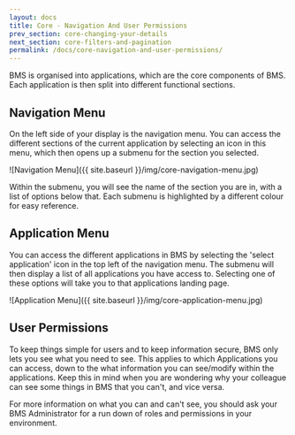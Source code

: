 ```yaml
---
layout: docs
title: Core - Navigation And User Permissions
prev_section: core-changing-your-details
next_section: core-filters-and-pagination
permalink: /docs/core-navigation-and-user-permissions/
---
```


BMS is organised into applications, which are the core components of BMS. Each application is then split into different functional sections.

## Navigation Menu

On the left side of your display is the navigation menu. You can access the different sections of the current application by selecting an icon in this menu, which then opens up a submenu for the section you selected.

![Navigation Menu]({{ site.baseurl }}/img/core-navigation-menu.jpg)

Within the submenu, you will see the name of the section you are in, with a list of options below that. Each submenu is highlighted by a different colour for easy reference.

## Application Menu

You can access the different applications in BMS by selecting the 'select application' icon in the top left of the navigation menu. The submenu will then display a list of all applications you have access to. Selecting one of these options will take you to that applications landing page.

![Application Menu]({{ site.baseurl }}/img/core-application-menu.jpg)

## User Permissions

To keep things simple for users and to keep information secure, BMS only lets you see what you need to see. This applies to which Applications you can access, down to the what information you can see/modify within the applications. Keep this in mind when you are wondering why your colleague can see some things in BMS that you can't, and vice versa.

For more information on what you can and can't see, you should ask your BMS Administrator for a run down of roles and permissions in your environment.
